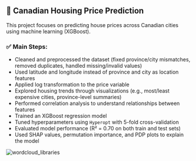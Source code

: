 ## 🏡 Canadian Housing Price Prediction

This project focuses on predicting house prices across Canadian cities using machine learning (XGBoost).

### ✅ Main Steps:

- Cleaned and preprocessed the dataset (fixed province/city mismatches, removed duplicates, handled missing/invalid values)
- Used latitude and longitude instead of province and city as location features
- Applied log transformation to the price variable
- Explored housing trends through visualizations (e.g., most/least expensive cities, province-level summaries)
- Performed correlation analysis to understand relationships between features
- Trained an XGBoost regression model
- Tuned hyperparameters using `Hyperopt` with 5-fold cross-validation
- Evaluated model performance (R² = 0.70 on both train and test sets)
- Used SHAP values, permutation importance, and PDP plots to explain the model

![wordcloud_libraries](https://github.com/user-attachments/assets/b8069341-1e40-40cf-acde-e50499549f32)
